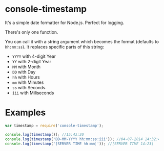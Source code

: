 console-timestamp
=================

It's a simple date formatter for Node.js. Perfect for logging.

There's only one function.

You can call it with a string argument which becomes the format (defaults to ```hh:mm:ss```). It replaces specific parts of this string:

* ```YYYY``` with  4-digit Year
* ```YY``` with 2-digit Year
* ```MM``` with Month
* ```DD``` with Day
* ```hh``` with Hours
* ```mm``` with Minutes
* ```ss``` with Seconds
* ```iii``` with Miliseconds

Examples
=================

```javascript
var timestamp = require('console-timestamp');

console.log(timestamp()); //15:43:20
console.log(timestamp('DD-MM-YYYY hh:mm:ss:iii')); //04-07-2014 14:32:45:891
console.log(timestamp('[SERVER TIME hh:mm]')); //[SERVER TIME 14:23]
```